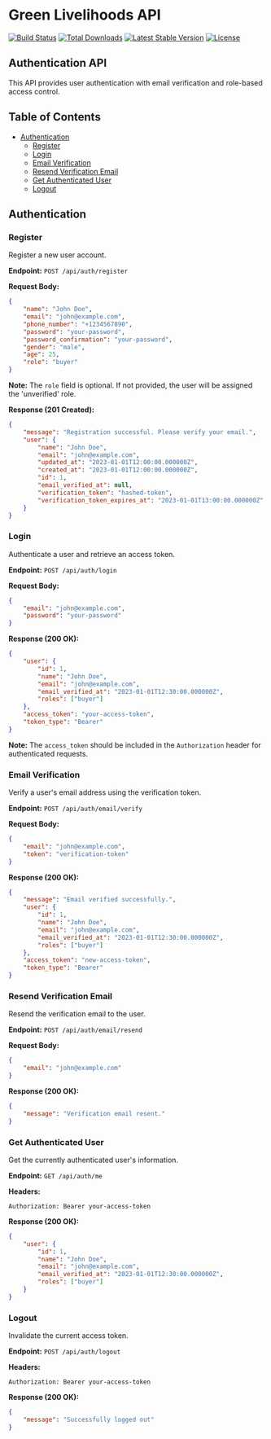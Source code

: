 # Green Livelihoods API

[![Build Status](https://github.com/laravel/framework/workflows/tests/badge.svg)](https://github.com/laravel/framework/actions)
[![Total Downloads](https://img.shields.io/packagist/dt/laravel/framework)](https://packagist.org/packages/laravel/framework)
[![Latest Stable Version](https://img.shields.io/packagist/v/laravel/framework)](https://packagist.org/packages/laravel/framework)
[![License](https://img.shields.io/packagist/l/laravel/framework)](https://packagist.org/packages/laravel/framework)

## Authentication API

This API provides user authentication with email verification and role-based access control.

## Table of Contents
- [Authentication](#authentication)
  - [Register](#register)
  - [Login](#login)
  - [Email Verification](#email-verification)
  - [Resend Verification Email](#resend-verification-email)
  - [Get Authenticated User](#get-authenticated-user)
  - [Logout](#logout)

## Authentication

### Register

Register a new user account.

**Endpoint:** `POST /api/auth/register`

**Request Body:**
```json
{
    "name": "John Doe",
    "email": "john@example.com",
    "phone_number": "+1234567890",
    "password": "your-password",
    "password_confirmation": "your-password",
    "gender": "male",
    "age": 25,
    "role": "buyer"
}
```

**Note:** The `role` field is optional. If not provided, the user will be assigned the 'unverified' role.

**Response (201 Created):**
```json
{
    "message": "Registration successful. Please verify your email.",
    "user": {
        "name": "John Doe",
        "email": "john@example.com",
        "updated_at": "2023-01-01T12:00:00.000000Z",
        "created_at": "2023-01-01T12:00:00.000000Z",
        "id": 1,
        "email_verified_at": null,
        "verification_token": "hashed-token",
        "verification_token_expires_at": "2023-01-01T13:00:00.000000Z"
    }
}
```

### Login

Authenticate a user and retrieve an access token.

**Endpoint:** `POST /api/auth/login`

**Request Body:**
```json
{
    "email": "john@example.com",
    "password": "your-password"
}
```

**Response (200 OK):**
```json
{
    "user": {
        "id": 1,
        "name": "John Doe",
        "email": "john@example.com",
        "email_verified_at": "2023-01-01T12:30:00.000000Z",
        "roles": ["buyer"]
    },
    "access_token": "your-access-token",
    "token_type": "Bearer"
}
```

**Note:** The `access_token` should be included in the `Authorization` header for authenticated requests.

### Email Verification

Verify a user's email address using the verification token.

**Endpoint:** `POST /api/auth/email/verify`

**Request Body:**
```json
{
    "email": "john@example.com",
    "token": "verification-token"
}
```

**Response (200 OK):**
```json
{
    "message": "Email verified successfully.",
    "user": {
        "id": 1,
        "name": "John Doe",
        "email": "john@example.com",
        "email_verified_at": "2023-01-01T12:30:00.000000Z",
        "roles": ["buyer"]
    },
    "access_token": "new-access-token",
    "token_type": "Bearer"
}
```

### Resend Verification Email

Resend the verification email to the user.

**Endpoint:** `POST /api/auth/email/resend`

**Request Body:**
```json
{
    "email": "john@example.com"
}
```

**Response (200 OK):**
```json
{
    "message": "Verification email resent."
}
```

### Get Authenticated User

Get the currently authenticated user's information.

**Endpoint:** `GET /api/auth/me`

**Headers:**
```
Authorization: Bearer your-access-token
```

**Response (200 OK):**
```json
{
    "user": {
        "id": 1,
        "name": "John Doe",
        "email": "john@example.com",
        "email_verified_at": "2023-01-01T12:30:00.000000Z",
        "roles": ["buyer"]
    }
}
```

### Logout

Invalidate the current access token.

**Endpoint:** `POST /api/auth/logout`

**Headers:**
```
Authorization: Bearer your-access-token
```

**Response (200 OK):**
```json
{
    "message": "Successfully logged out"
}
```
